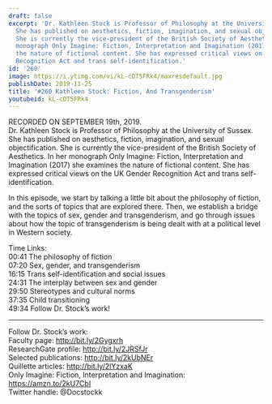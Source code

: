 ```yaml
---
draft: false
excerpt: 'Dr. Kathleen Stock is Professor of Philosophy at the University of Sussex.
  She has published on aesthetics, fiction, imagination, and sexual objectification.
  She is currently the vice-president of the British Society of Aesthetics. In her
  monograph Only Imagine: Fiction, Interpretation and Imagination (2017) she examines
  the nature of fictional content. She has expressed critical views on the UK Gender
  Recognition Act and trans self-identification.'
id: '260'
image: https://i.ytimg.com/vi/kL-cDT5FRk4/maxresdefault.jpg
publishDate: 2019-11-25
title: '#260 Kathleen Stock: Fiction, And Transgenderism'
youtubeid: kL-cDT5FRk4
---
```

RECORDED ON SEPTEMBER 19th, 2019.  
Dr. Kathleen Stock is Professor of Philosophy at the University of Sussex. She has published on aesthetics, fiction, imagination, and sexual objectification. She is currently the vice-president of the British Society of Aesthetics. In her monograph Only Imagine: Fiction, Interpretation and Imagination (2017) she examines the nature of fictional content. She has expressed critical views on the UK Gender Recognition Act and trans self-identification.

In this episode, we start by talking a little bit about the philosophy of fiction, and the sorts of topics that are explored there. Then, we establish a bridge with the topics of sex, gender and transgenderism, and go through issues about how the topic of transgenderism is being dealt with at a political level in Western society.

Time Links:  
00:41  The philosophy of fiction  
07:20  Sex, gender, and transgenderism  
16:15  Trans self-identification and social issues  
24:31  The interplay between sex and gender  
29:50  Stereotypes and cultural norms  
37:35  Child transitioning  
49:34  Follow Dr. Stock’s work!

---

Follow Dr. Stock’s work:  
Faculty page: http://bit.ly/2Gygxrh  
ResearchGate profile: http://bit.ly/2JRSfJr  
Selected publications: http://bit.ly/2kUbNEr  
Quillette articles: http://bit.ly/2lYzxaK  
Only Imagine: Fiction, Interpretation and Imagination: https://amzn.to/2kU7CbI  
Twitter handle: @Docstockk
